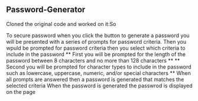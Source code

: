 ## Password-Generator

Cloned the original code and worked on it:So

To secure password when you click the button to generate a password you will be presented with a series of prompts for password criteria.
Then you wpuld be prompted for  password criteria then you select which criteria to include in the password
** First you will be prompted for the length of the password between 8 characters and no more than 128 characters **
** Second you will be prompted for character types to include in the password such as lowercase, uppercase, numeric, and/or special characters **
When all prompts are answered then a password is generated that matches the selected criteria
When the password is generated the passwrod is displayed on the page
